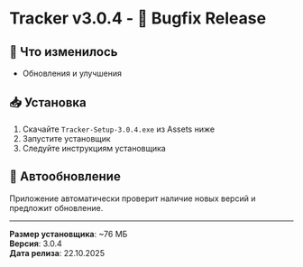# Tracker v3.0.4 - 🐛 Bugfix Release

## 📝 Что изменилось

- Обновления и улучшения

## 📥 Установка

1. Скачайте `Tracker-Setup-3.0.4.exe` из Assets ниже
2. Запустите установщик
3. Следуйте инструкциям установщика

## 🔄 Автообновление

Приложение автоматически проверит наличие новых версий и предложит обновление.

---

**Размер установщика**: ~76 МБ  
**Версия**: 3.0.4  
**Дата релиза**: 22.10.2025